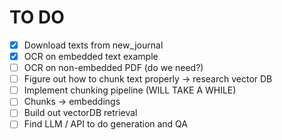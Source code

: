 # TO DO

- [x] Download texts from new_journal
- [x] OCR on embedded text example
- [ ] OCR on non-embedded PDF (do we need?)
- [ ] Figure out how to chunk text properly -> research vector DB
- [ ] Implement chunking pipeline (WILL TAKE A WHILE)
- [ ] Chunks -> embeddings
- [ ] Build out vectorDB retrieval
- [ ] Find LLM / API to do generation and QA
